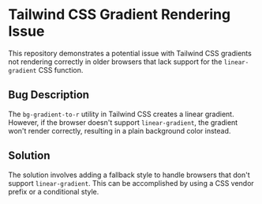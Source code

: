 # Tailwind CSS Gradient Rendering Issue

This repository demonstrates a potential issue with Tailwind CSS gradients not rendering correctly in older browsers that lack support for the `linear-gradient` CSS function.

## Bug Description

The `bg-gradient-to-r` utility in Tailwind CSS creates a linear gradient. However, if the browser doesn't support `linear-gradient`, the gradient won't render correctly, resulting in a plain background color instead.

## Solution

The solution involves adding a fallback style to handle browsers that don't support `linear-gradient`.  This can be accomplished by using a CSS vendor prefix or a conditional style.